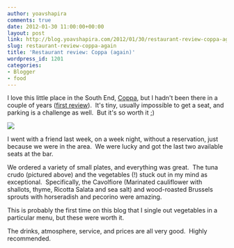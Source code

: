 ```yaml
---
author: yoavshapira
comments: true
date: 2012-01-30 11:00:00+00:00
layout: post
link: http://blog.yoavshapira.com/2012/01/30/restaurant-review-coppa-again/
slug: restaurant-review-coppa-again
title: 'Restaurant review: Coppa (again)'
wordpress_id: 1201
categories:
- Blogger
- food
---
```


I love this little place in the South End, [Coppa](http://www.coppaboston.com/), but I hadn't been there in a couple of years ([first review](http://yoavs.blogspot.com/2010/01/restaurant-review-coppa.html)).  It's tiny, usually impossible to get a seat, and parking is a challenge as well.  But it's so worth it ;)  
  


[![](http://www.coppaboston.com/wp-content/uploads/2011/08/IMG194.jpg)](http://www.coppaboston.com/wp-content/uploads/2011/08/IMG194.jpg)

  
  
I went with a friend last week, on a week night, without a reservation, just because we were in the area.  We were lucky and got the last two available seats at the bar.  
  
We ordered a variety of small plates, and everything was great.  The tuna crudo (pictured above) and the vegetables (!) stuck out in my mind as exceptional.  Specifically, the Cavolfiore (Marinated cauliflower with shallots, thyme, Ricotta Salata and sea salt) and wood-roasted Brussels sprouts with horseradish and pecorino were amazing.  
  
This is probably the first time on this blog that I single out vegetables in a particular menu, but these were worth it.  
  
The drinks, atmosphere, service, and prices are all very good.  Highly recommended.  
  


